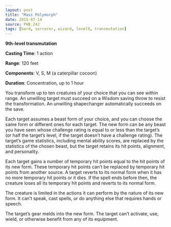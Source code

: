 ```yaml
---
layout: post
title: "Mass Polymorph"
date: 2015-07-14
source: PHB.242
tags: [bard, sorcerer, wizard, level9, transmutation]
---
```


**9th-level transmutation**

**Casting Time**: 1 action

**Range**: 120 feet

**Components**: V, S, M (a caterpillar cocoon)

**Duration**: Concentration, up to 1 hour

You transform up to ten creatures of your choice that you can see within range. An unwilling target must succeed on a Wisdom saving throw to resist the transformation. 
An unwilling shapechanger automatically succeeds on the save.

Each target assumes a beast form of your choice, and you can choose the same form or different ones for each target. The new form can be any beast you have seen
whose challenge rating is equal to or less than the target’s (or half the target’s level, if the target doesn’t have a challenge rating). The target’s game statistics, 
including mental ability scores, are replaced by the statistics of the chosen beast, but the target retains its hit points, alignment, and personality.

Each target gains a number of temporary hit points equal to the hit points of its new form. These temporary hit points can’t be replaced by temporary hit points from
another source. A target reverts to its normal form when it has no more temporary hit points or it dies. If the spell ends before then, the creature loses all its 
temporary hit points and reverts to its normal form.

The creature is limited in the actions it can perform by the nature of its new form. It can’t speak, cast spells, or do anything else that requires hands or speech.

The target’s gear melds into the new form. The target can’t activate, use, wield, or otherwise benefit from any of its equipment.
